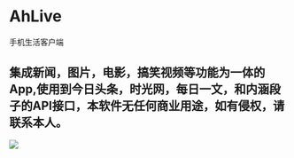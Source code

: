 # AhLive
手机生活客户端

## 集成新闻，图片，电影，搞笑视频等功能为一体的App,使用到今日头条，时光网，每日一文，和内涵段子的API接口，本软件无任何商业用途，如有侵权，请联系本人。

![](https://github.com/MiChongGET/AhLive/blob/master/app/ahlive.gif)
